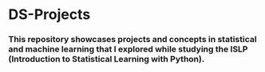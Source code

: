 # DS-Projects

### This repository showcases projects and concepts in statistical and machine learning that I explored while studying the ISLP (Introduction to Statistical Learning with Python).
